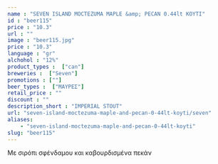 ```yaml
---
name : "SEVEN ISLAND MOCTEZUMA MAPLE &amp; PECAN 0.44lt ΚΟΥΤΙ"
id : "beer115"
price : "10.3"
url : ""
image : "beer115.jpg"
price : "10.3"
language : "gr"
alchohol : "12%"
product_types :  ["can"]
breweries :  ["Seven"]
promotions : [""]
beer_types :  ["ΜΑΥΡΕΣ"]
retail_price : ""
discount : ""
description_short : "IMPERIAL STOUT"
url: "seven-island-moctezuma-maple-and-pecan-0-44lt-koyti/seven"
aliases: 
    - "seven-island-moctezuma-maple-and-pecan-0-44lt-koyti"
slug: "beer115"
---
```


Με σιρόπι σφένδαμου και καβουρδισμένα πεκάν